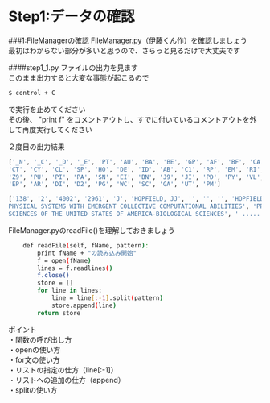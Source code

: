 # Step1:データの確認

###1:FileManagerの確認
FileManager.py（伊藤くん作）を確認しましょう  
最初はわからない部分が多いと思うので、さらっと見るだけで大丈夫です  

####step1\_1.py
ファイルの出力を見ます  
このまま出力すると大変な事態が起こるので  
```sh
$ control + C  
```
で実行を止めてください  
その後、
"print f" をコメントアウトし、すでに付いているコメントアウトを外して再度実行してください  


２度目の出力結果
```sh
['_N', '_C', '_D', '_E', 'PT', 'AU', 'BA', 'BE', 'GP', 'AF', 'BF', 'CA', 'TI', 'SO', 'SE', 'BS', 'LA', 'DT',  
'CT', 'CY', 'CL', 'SP', 'HO', 'DE', 'ID', 'AB', 'C1', 'RP', 'EM', 'RI', 'OI', 'FU', 'FX', 'CR', 'NR', 'TC',    
'Z9', 'PU', 'PI', 'PA', 'SN', 'EI', 'BN', 'J9', 'JI', 'PD', 'PY', 'VL', 'IS', 'PN', 'SU', 'SI', 'MA', 'BP',   
'EP', 'AR', 'DI', 'D2', 'PG', 'WC', 'SC', 'GA', 'UT', 'PM']

['138', '2', '4002', '2961', 'J', 'HOPFIELD, JJ', '', '', '', 'HOPFIELD, JJ', '', '', 'NEURAL NETWORKS AND   
PHYSICAL SYSTEMS WITH EMERGENT COLLECTIVE COMPUTATIONAL ABILITIES', 'PROCEEDINGS OF THE NATIONAL ACADEMY OF   
SCIENCES OF THE UNITED STATES OF AMERICA-BIOLOGICAL SCIENCES', ' .............................
```
  


FileManager.pyのreadFile()を理解しておきましょう  
```sh
    def readFile(self, fName, pattern):
        print fName + "の読み込み開始"
        f = open(fName)
        lines = f.readlines()
        f.close()
        store = []
        for line in lines:
            line = line[:-1].split(pattern)
            store.append(line)
        return store
```
ポイント  
・関数の呼び出し方  
・openの使い方  
・for文の使い方  
・リストの指定の仕方（line[:-1]）  
・リストへの追加の仕方（append）  
・splitの使い方  




